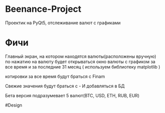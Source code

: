 # Beenance-Project
Проектик на PyQt5, отслеживание валют с графиками
# Фичи
Главный экран, на котором находятся валюты(расположены вручную)
по нажатию на валюту будет открываться окно валюты с графиком за все время и за последние 31 месяц ( используем библиотеку matplotlib )

котировки за все время будут браться с Finam

Свежие значения будут браться с -
И добавляться в БД

Бета версия подразумевает 5 валют(BTC, USD, ETH, RUB, EUR)

#Design
